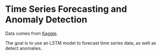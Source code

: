 # Time Series Forecasting and Anomaly Detection

Data comes from [Kaggle](https://www.kaggle.com/camnugent/sandp500).

The goal is to use an LSTM model to forecast time series data, as well as detect anomalies. 
